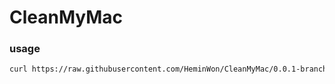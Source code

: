 # CleanMyMac

### usage
```bash
curl https://raw.githubusercontent.com/HeminWon/CleanMyMac/0.0.1-branch/cleanmymac.sh | sh
```
